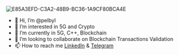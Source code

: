 ![E85A3EFD-C3A2-48B9-BC36-1A9CF80BCA4E](https://user-images.githubusercontent.com/36705469/204631995-e8f1f9f9-64ce-449f-979d-d4e0ac7b50c0.JPG)


- 👋 Hi, I’m @pelbyl
- 👀 I’m interested in 5G and Crypto
- 🌱 I’m currently in 5G, C++, Blockchain
- 💞️ I’m looking to collaborate on Blockchain Transactions Validation
- 📫 How to reach me [LinkedIn](https://www.linkedin.com/in/pelbyl/) & [Telegram](https://t.me/pelbyl)

<!---
pelbyl/pelbyl is a ✨ special ✨ repository because its `README.md` (this file) appears on your GitHub profile.
You can click the Preview link to take a look at your changes.
--->
